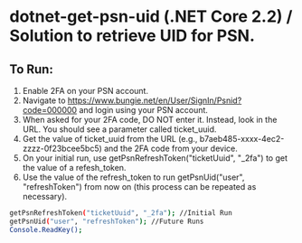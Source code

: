 # dotnet-get-psn-uid (.NET Core 2.2) / Solution to retrieve UID for PSN.

## To Run:
  1. Enable 2FA on your PSN account.
  2. Navigate to https://www.bungie.net/en/User/SignIn/Psnid?code=000000 and login using your PSN account.
  3. When asked for your 2FA code, DO NOT enter it. Instead, look in the URL. You should see a parameter called ticket_uuid.
  4. Get the value of ticket_uuid from the URL (e.g., b7aeb485-xxxx-4ec2-zzzz-0f23bcee5bc5) and the 2FA code from your device.
  5. On your initial run, use getPsnRefreshToken("ticketUuid", "_2fa") to get the value of a refesh_token.
  6. Use the value of the refresh_token to run getPsnUid("user", "refreshToken") from now on (this process can be repeated as necessary).

```sh
getPsnRefreshToken("ticketUuid", "_2fa"); //Initial Run
getPsnUid("user", "refreshToken"); //Future Runs
Console.ReadKey();
```
